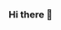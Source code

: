 ### Hi there 👋

<!--
**taogoddd/taogoddd** is a ✨ _special_ ✨ repository because its `README.md` (this file) appears on your GitHub profile.

Here are some ideas to get you started:

- 🔭 I’m currently working on NLP and LLM-related problems
- 🌱 I’m currently learning ...
- 👯 I’m looking to collaborate on ...
- 🤔 I’m looking for help with ...
- 💬 Ask me about ...
- 📫 How to reach me: ltao@connect.hku.hk
- 😄 Pronouns: ...
- ⚡ Fun fact: ...
-->
